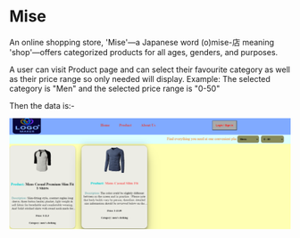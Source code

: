 # Mise
An online shopping store, 'Mise'—a Japanese word (o)mise-店 meaning 'shop'—offers categorized products for all ages, genders, and purposes.

A user can visit Product page and can select their favourite category as well as their price range so only needed will display.
Example: The selected category is "Men" and the selected price range is "0-50"

Then the data is:-

![alt text](<Screenshot 2024-06-08 215422.png>)
